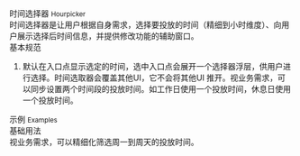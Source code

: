 <div class="mb40">
    <div class="fontsize-20">时间选择器 <small>Hourpicker</small></div>
    <div class="color-999 mt4">时间选择器是让用户根据自身需求，选择要投放的时间（精细到小时维度）、向用户展示选择后时间信息，并提供修改功能的辅助窗口。</div>
</div>

<div class="usage mb40">
    <div>基本规范</div>
    <ol>
        <li>默认在入口点显示选定的时间，选中入口点会展开一个选择器浮层，供用户进行选择。时间选取器会覆盖其他UI，它不会将其他UI 推开。视业务需求，可以同步设置两个时间段的投放时间。如工作日使用一个投放时间，休息日使用一个投放时间。</li>
    </ol>
</div>

<div class="fontsize-16 mb10">示例 <small>Examples</small></div>

<div class="example">
    <div class="content">
        <div class="content-header">
            <div>基础用法</div>
            <div class="color-999 mt6 hide"></div>
        </div>
        <div class="content-body">
            <div bx-name="spec.components/hourpicker/hourpicker"></div>
        </div>
    </div>
</div>

<div class="example">
    <div class="content">
        <div class="content-header">
            <div>视业务需求，可以精细化筛选周一到周天的投放时间。</div>
        </div>
        <div class="content-body">
            <div bx-name="components/hourpicker"></div>
        </div>
    </div>
</div>

<script type="text/javascript">
    require(['brix/loader'], function(Loader) {
        Loader.boot(function() {
            var instance = Loader.query('components/hourpicker')[0]
            instance.shortcut('0123456')
        })
    })
</script>